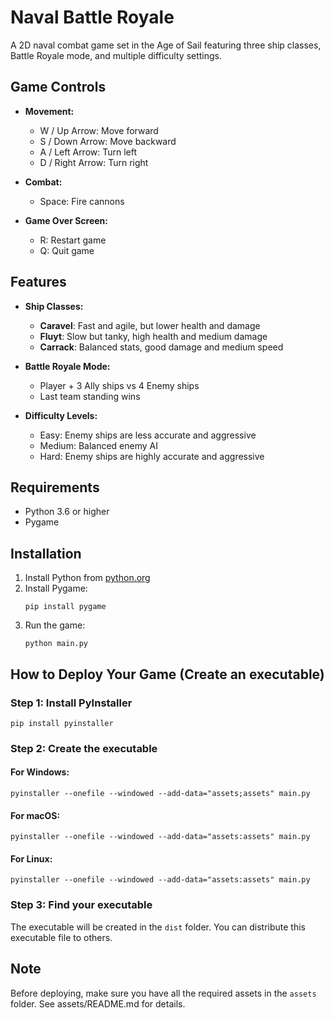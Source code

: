 
# Naval Battle Royale

A 2D naval combat game set in the Age of Sail featuring three ship classes, Battle Royale mode, and multiple difficulty settings.

## Game Controls

- **Movement:**
  - W / Up Arrow: Move forward
  - S / Down Arrow: Move backward
  - A / Left Arrow: Turn left
  - D / Right Arrow: Turn right
  
- **Combat:**
  - Space: Fire cannons

- **Game Over Screen:**
  - R: Restart game
  - Q: Quit game

## Features

- **Ship Classes:**
  - **Caravel**: Fast and agile, but lower health and damage
  - **Fluyt**: Slow but tanky, high health and medium damage
  - **Carrack**: Balanced stats, good damage and medium speed

- **Battle Royale Mode:**
  - Player + 3 Ally ships vs 4 Enemy ships
  - Last team standing wins

- **Difficulty Levels:**
  - Easy: Enemy ships are less accurate and aggressive
  - Medium: Balanced enemy AI
  - Hard: Enemy ships are highly accurate and aggressive

## Requirements

- Python 3.6 or higher
- Pygame

## Installation

1. Install Python from [python.org](https://www.python.org/downloads/)
2. Install Pygame:
   ```
   pip install pygame
   ```
3. Run the game:
   ```
   python main.py
   ```

## How to Deploy Your Game (Create an executable)

### Step 1: Install PyInstaller
```
pip install pyinstaller
```

### Step 2: Create the executable

#### For Windows:
```
pyinstaller --onefile --windowed --add-data="assets;assets" main.py
```

#### For macOS:
```
pyinstaller --onefile --windowed --add-data="assets:assets" main.py
```

#### For Linux:
```
pyinstaller --onefile --windowed --add-data="assets:assets" main.py
```

### Step 3: Find your executable
The executable will be created in the `dist` folder. You can distribute this executable file to others.

## Note

Before deploying, make sure you have all the required assets in the `assets` folder. See assets/README.md for details.
